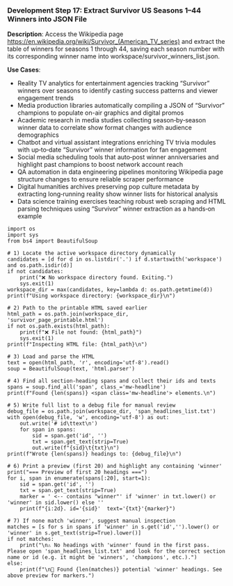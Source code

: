 ### Development Step 17: Extract Survivor US Seasons 1–44 Winners into JSON File

**Description**: Access the Wikipedia page https://en.wikipedia.org/wiki/Survivor_(American_TV_series) and extract the table of winners for seasons 1 through 44, saving each season number with its corresponding winner name into workspace/survivor_winners_list.json.

**Use Cases**:
- Reality TV analytics for entertainment agencies tracking “Survivor” winners over seasons to identify casting success patterns and viewer engagement trends
- Media production libraries automatically compiling a JSON of “Survivor” champions to populate on-air graphics and digital promos
- Academic research in media studies collecting season‐by‐season winner data to correlate show format changes with audience demographics
- Chatbot and virtual assistant integrations enriching TV trivia modules with up‐to‐date “Survivor” winner information for fan engagement
- Social media scheduling tools that auto‐post winner anniversaries and highlight past champions to boost network account reach
- QA automation in data engineering pipelines monitoring Wikipedia page structure changes to ensure reliable scraper performance
- Digital humanities archives preserving pop culture metadata by extracting long‐running reality show winner lists for historical analysis
- Data science training exercises teaching robust web scraping and HTML parsing techniques using “Survivor” winner extraction as a hands‐on example

```
import os
import sys
from bs4 import BeautifulSoup

# 1) Locate the active workspace directory dynamically
candidates = [d for d in os.listdir('.') if d.startswith('workspace') and os.path.isdir(d)]
if not candidates:
    print("❌ No workspace directory found. Exiting.")
    sys.exit(1)
workspace_dir = max(candidates, key=lambda d: os.path.getmtime(d))
print(f"Using workspace directory: {workspace_dir}\n")

# 2) Path to the printable HTML saved earlier
html_path = os.path.join(workspace_dir, 'survivor_page_printable.html')
if not os.path.exists(html_path):
    print(f"❌ File not found: {html_path}")
    sys.exit(1)
print(f"Inspecting HTML file: {html_path}\n")

# 3) Load and parse the HTML
text = open(html_path, 'r', encoding='utf-8').read()
soup = BeautifulSoup(text, 'html.parser')

# 4) Find all section‐heading spans and collect their ids and texts
spans = soup.find_all('span', class_='mw-headline')
print(f"Found {len(spans)} <span class='mw-headline'> elements.\n")

# 5) Write full list to a debug file for manual review
debug_file = os.path.join(workspace_dir, 'span_headlines_list.txt')
with open(debug_file, 'w', encoding='utf-8') as out:
    out.write('# id\ttext\n')
    for span in spans:
        sid = span.get('id', '')
        txt = span.get_text(strip=True)
        out.write(f"{sid}\t{txt}\n")
print(f"Wrote {len(spans)} headings to: {debug_file}\n")

# 6) Print a preview (first 20) and highlight any containing 'winner'
print("=== Preview of first 20 headings ===")
for i, span in enumerate(spans[:20], start=1):
    sid = span.get('id', '')
    txt = span.get_text(strip=True)
    marker = ' <-- contains "winner"' if 'winner' in txt.lower() or 'winner' in sid.lower() else ''
    print(f"{i:2d}. id='{sid}'  text='{txt}'{marker}")

# 7) If none match 'winner', suggest manual inspection
matches = [s for s in spans if 'winner' in s.get('id','').lower() or 'winner' in s.get_text(strip=True).lower()]
if not matches:
    print("\n⚠️ No headings with 'winner' found in the first pass. Please open 'span_headlines_list.txt' and look for the correct section name or id (e.g. it might be 'winners', 'champions', etc.).")
else:
    print(f"\n🎯 Found {len(matches)} potential 'winner' headings. See above preview for markers.")
```